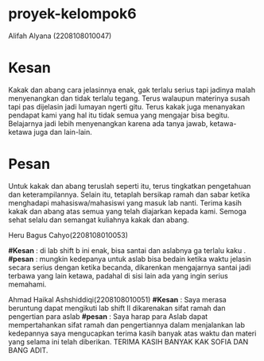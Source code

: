 # proyek-kelompok6

Alifah Alyana (2208108010047) 
# Kesan
Kakak dan abang cara jelasinnya enak, gak terlalu serius tapi jadinya malah menyenangkan dan tidak terlalu tegang.
Terus walaupun materinya susah tapi pas dijelasin jadi lumayan ngerti gitu.
Terus kakak juga menanyakan pendapat kami yang hal itu tidak semua yang mengajar bisa begitu.
Belajarnya jadi lebih menyenangkan karena ada tanya jawab, ketawa-ketawa juga dan lain-lain.

# Pesan
Untuk kakak dan abang teruslah seperti itu, terus tingkatkan pengetahuan dan keterampilannya.
Selain itu, tetaplah bersikap ramah dan sabar ketika menghadapi mahasiswa/mahasiswi yang masuk lab nanti.
Terima kasih kakak dan abang atas semua yang telah diajarkan kepada kami.
Semoga sehat selalu dan semangat kuliahnya kakak dan abang.

Heru Bagus Cahyo(2208108010053)

**#Kesan** : di lab shift b ini enak, bisa santai dan aslabnya ga terlalu kaku .
**#pesan** : mungkin kedepanya untuk aslab bisa bedain ketika waktu jelasin secara serius dengan ketika becanda, dikarenkan mengajarnya santai jadi terbawa yang lain ketawa, padahal di sisi lain ada yang ingin serius memahami.

Ahmad Haikal Ashshiddiqi(2208108010051)
**#Kesan** : Saya merasa beruntung dapat mengikuti lab shift II dikarenakan sifat ramah dan pengertian para aslab
**#pesan** : Saya harap para Aslab dapat mempertahankan sifat ramah dan pengertiannya dalam menjalankan lab kedepannya
saya mengucapkan terima kasih banyak atas waktu dan materi yang selama ini telah diberikan. TERIMA KASIH BANYAK KAK SOFIA DAN BANG ADIT. 
